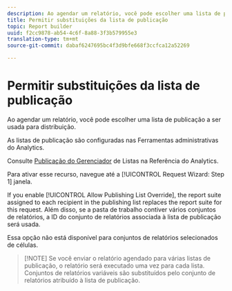 ```yaml
---
description: Ao agendar um relatório, você pode escolher uma lista de publicação a ser usada para distribuição.
title: Permitir substituições da lista de publicação
topic: Report builder
uuid: f2cc9878-ab54-4c6f-8a88-3f3b579955e3
translation-type: tm+mt
source-git-commit: dabaf6247695bc4f3d9bfe668f3ccfca12a52269

---
```



# Permitir substituições da lista de publicação

Ao agendar um relatório, você pode escolher uma lista de publicação a ser usada para distribuição.

As listas de publicação são configuradas nas Ferramentas administrativas do Analytics.

Consulte [Publicação do Gerenciador](https://marketing.adobe.com/resources/help/pt_BR/reference/publishing_list.html) de Listas na Referência do Analytics.

Para ativar esse recurso, navegue até a [!UICONTROL Request Wizard: Step 1] janela.

If you enable [!UICONTROL Allow Publishing List Override], the report suite assigned to each recipient in the publishing list replaces the report suite for this request. Além disso, se a pasta de trabalho contiver vários conjuntos de relatórios, a ID do conjunto de relatórios associada à lista de publicação será usada.

Essa opção não está disponível para conjuntos de relatórios selecionados de células.

>[!NOTE] Se você enviar o relatório agendado para várias listas de publicação, o relatório será executado uma vez para cada lista. Conjuntos de relatórios variáveis são substituídos pelo conjunto de relatórios atribuído à lista de publicação.

